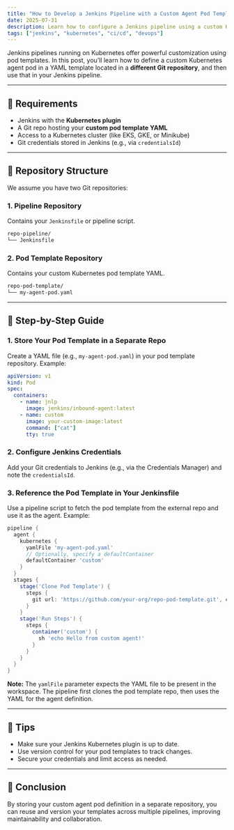 ```yaml
---
title: "How to Develop a Jenkins Pipeline with a Custom Agent Pod Template from an External Repository"
date: 2025-07-31
description: Learn how to configure a Jenkins pipeline using a custom Kubernetes agent pod template stored in a separate Git repository.
tags: ["jenkins", "kubernetes", "ci/cd", "devops"]
---
```


Jenkins pipelines running on Kubernetes offer powerful customization using pod templates. In this post, you’ll learn how to define a custom Kubernetes agent pod in a YAML template located in a **different Git repository**, and then use that in your Jenkins pipeline.

---

## 🧱 Requirements

- Jenkins with the **Kubernetes plugin**
- A Git repo hosting your **custom pod template YAML**
- Access to a Kubernetes cluster (like EKS, GKE, or Minikube)
- Git credentials stored in Jenkins (e.g., via `credentialsId`)

---

## 📁 Repository Structure

We assume you have two Git repositories:

### 1. **Pipeline Repository**

Contains your `Jenkinsfile` or pipeline script.

```bash
repo-pipeline/
└── Jenkinsfile
```

### 2. **Pod Template Repository**

Contains your custom Kubernetes pod template YAML.

```bash
repo-pod-template/
└── my-agent-pod.yaml
```

---

## 🚀 Step-by-Step Guide

### 1. Store Your Pod Template in a Separate Repo

Create a YAML file (e.g., `my-agent-pod.yaml`) in your pod template repository. Example:

```yaml
apiVersion: v1
kind: Pod
spec:
  containers:
    - name: jnlp
      image: jenkins/inbound-agent:latest
    - name: custom
      image: your-custom-image:latest
      command: ["cat"]
      tty: true
```

### 2. Configure Jenkins Credentials

Add your Git credentials to Jenkins (e.g., via the Credentials Manager) and note the `credentialsId`.

### 3. Reference the Pod Template in Your Jenkinsfile

Use a pipeline script to fetch the pod template from the external repo and use it as the agent. Example:

```groovy
pipeline {
  agent {
    kubernetes {
      yamlFile 'my-agent-pod.yaml'
      // Optionally, specify a defaultContainer
      defaultContainer 'custom'
    }
  }
  stages {
    stage('Clone Pod Template') {
      steps {
        git url: 'https://github.com/your-org/repo-pod-template.git', credentialsId: 'your-credentials-id'
      }
    }
    stage('Run Steps') {
      steps {
        container('custom') {
          sh 'echo Hello from custom agent!'
        }
      }
    }
  }
}
```

**Note:** The `yamlFile` parameter expects the YAML file to be present in the workspace. The pipeline first clones the pod template repo, then uses the YAML for the agent definition.

---

## 📝 Tips

- Make sure your Jenkins Kubernetes plugin is up to date.
- Use version control for your pod templates to track changes.
- Secure your credentials and limit access as needed.

---

## 🎯 Conclusion

By storing your custom agent pod definition in a separate repository, you can reuse and version your templates across multiple pipelines, improving maintainability and collaboration.
